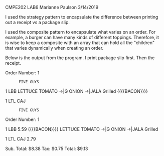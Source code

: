 CMPE202 LAB6 Marianne Paulson 3/14/2019

I used the strategy pattern to encapsulate the difference between printing out
a receipt vs a package slip.

I used the composite pattern to encapsulate what varies on an order.
For example, a burger can have many kinds of different toppings.
Therefore, it is wise to keep a composite with an array that can hold
all the "children" that varies dynamically when creating an order.

Below is the output from the program. I print package slip first.
Then the receipt.

Order Number: 1

          FIVE GUYS


1 LBB
    LETTUCE
    TOMATO
    ->|G ONION
    ->|JALA Grilled
    {{{{BACON}}}}

1 LTL CAJ



          FIVE GUYS

Order Number: 1

1 LBB        		 5.59
    {{{{BACON}}}}
    LETTUCE
    TOMATO
    ->|G ONION
    ->|JALA Grilled

1 LTL CAJ    		 2.79


  Sub. Total:		$8.38
  Tax:       		$0.75
  Total:     		$9.13